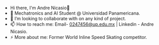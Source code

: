 - Hi there, I'm Andre Nicasio👋
- 🌱 Mechatronics and AI Student @ Universidad Panamericana.
- 👯 I’m looking to collaborate with on any kind of project.
- 📫 How to reach me: Email- 0247456@up.edu.mx | Linkedin - Andre Nicasio.
- ⚡ More about me: Former World Inline Speed Skating competitor.

